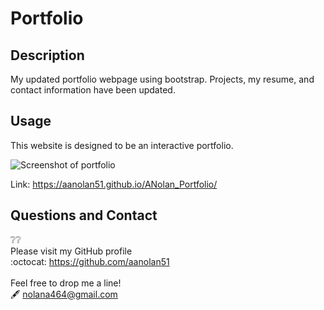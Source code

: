 # Portfolio

## Description
My updated portfolio webpage using bootstrap. Projects, my resume, and contact information have been updated.

## Usage
This website is designed to be an interactive portfolio.

![Screenshot of portfolio](.Assets/screenshot.png)

Link: https://aanolan51.github.io/ANolan_Portfolio/

## Questions and Contact
  :grey_question::grey_question:<br>
  Please visit my GitHub profile <br>
  :octocat: https://github.com/aanolan51 <br><br>
  Feel free to drop me a line! <br> :fountain_pen: nolana464@gmail.com